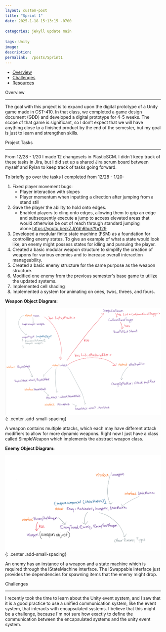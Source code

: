 ```yaml
---
layout: custom-post
title: "Sprint 1"
date: 2025-1-18 15:13:15 -0700

categories: jekyll update main

tags: Unity 
image: 
description:
permalink:  /posts/Sprint1
---
```


* [Overview](#overview)
* [Challenges](#challenges)
* [Resources](#links)


<div class="reusable-divider">
    <span class="small-header-text" id="overview">Overview</span>
    <hr>
</div>

The goal with this project is to expand upon the digital prototype of a Unity game made in CST-410. In that class, we completed a game design document (GDD) and developed a digital prototype for 4-5 weeks. The scope of that game is significant, so I don’t expect that we will have anything close to a finished product by the end of the semester, but my goal is just to learn and strengthen skills. 


<div class="reusable-divider">
    <span class="small-header-text" id="overview">Project Tasks</span>
    <hr>
</div>

From 12/28 - 1/20 I made 12 changesets in PlasticSCM. I didn’t keep track of these tasks in Jira, but I did set up a shared Jira scrum board between myself and Rylan to keep track of tasks going forward.

To briefly go over the tasks I completed from 12/28 - 1/20:

1. Fixed player movement bugs:
    * Player interaction with slopes
    * Player momentum when inputting a direction after jumping from a stand still
2. Gave the player the ability to hold onto edges. 
    * Enabled players to cling onto edges, allowing them to grip an edge and subsequently execute a jump to access elevated areas that would otherwise be out of reach through standard jumping alone.https://youtu.be/kZJjYdh6huk?t=129
3. Developed a modular finite state machine (FSM) as a foundation for controlling enemy states. To give an example of what a state would look like, an enemy might possess states for idling and pursuing the player.
4. Created a basic modular weapon structure to simplify the creation of weapons for various enemies and to increase overall interaction manageability.
5. Created a basic enemy structure for the same purpose as the weapon structure.
6. Modified one enemy from the previous semester's base game to utilize the updated systems.
7. Implemented cell shading
8. Implemented a system for animating on ones, twos, threes, and fours. 

**Weapon Object Diagram:**

![KalmanFilter_01](/assets/images/Unity3DGame/Sprint_1_01.png){: .center .add-small-spacing}

<p class="custom-image-description">
A weapon contains multiple attacks, which each may have different attack modifiers to allow for more dynamic weapons. Right now I just have a class called SimpleWeapon which implements the abstract weapon class.
</p>

**Enemy Object Diagram:**

![KalmanFilter_01](/assets/images/Unity3DGame/Sprint_1_02.png){: .center .add-small-spacing}

<p class="custom-image-description">
An enemy has an instance of a weapon and a state machine which is required through the IStateMachine interface. The ISwappable interface just provides the dependencies for spawning items that the enemy might drop. 
</p>

<div class="reusable-divider">
    <span class="small-header-text" id="challenges">Challenges</span>
    <hr>
</div>

I recently took the time to learn about the Unity event system, and I saw that it is a good practice to use a unified communication system, like the event system, that interacts with encapsulated systems. I believe that this might be a challenge, because I'm not sure how exactly to define the communication between the encapsulated systems and the unity event system.



